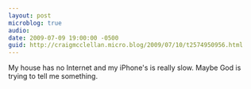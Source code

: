 ```yaml
---
layout: post
microblog: true
audio: 
date: 2009-07-09 19:00:00 -0500
guid: http://craigmcclellan.micro.blog/2009/07/10/t2574950956.html
---
```

My house has no Internet and my iPhone's is really slow. Maybe God is trying to tell me something.
